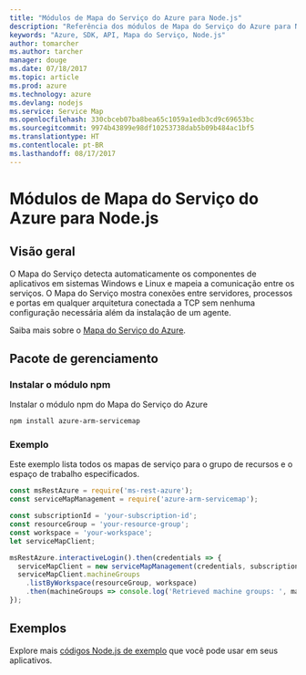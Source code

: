 ```yaml
---
title: "Módulos de Mapa do Serviço do Azure para Node.js"
description: "Referência dos módulos de Mapa do Serviço do Azure para Node.js"
keywords: "Azure, SDK, API, Mapa do Serviço, Node.js"
author: tomarcher
ms.author: tarcher
manager: douge
ms.date: 07/18/2017
ms.topic: article
ms.prod: azure
ms.technology: azure
ms.devlang: nodejs
ms.service: Service Map
ms.openlocfilehash: 330cbceb07ba8bea65c1059a1edb3cd9c69653bc
ms.sourcegitcommit: 9974b43899e98df10253738dab5b09b484ac1bf5
ms.translationtype: HT
ms.contentlocale: pt-BR
ms.lasthandoff: 08/17/2017
---
```

# <a name="azure-service-map-modules-for-nodejs"></a>Módulos de Mapa do Serviço do Azure para Node.js

## <a name="overview"></a>Visão geral

O Mapa do Serviço detecta automaticamente os componentes de aplicativos em sistemas Windows e Linux e mapeia a comunicação entre os serviços. O Mapa do Serviço mostra conexões entre servidores, processos e portas em qualquer arquitetura conectada a TCP sem nenhuma configuração necessária além da instalação de um agente.

Saiba mais sobre o [Mapa do Serviço do Azure](https://docs.microsoft.com/azure/operations-management-suite/operations-management-suite-service-map).

## <a name="management-package"></a>Pacote de gerenciamento

### <a name="install-the-npm-module"></a>Instalar o módulo npm

Instalar o módulo npm do Mapa do Serviço do Azure

```bash
npm install azure-arm-servicemap
```

### <a name="example"></a>Exemplo

Este exemplo lista todos os mapas de serviço para o grupo de recursos e o espaço de trabalho especificados.

```javascript
const msRestAzure = require('ms-rest-azure');
const serviceMapManagement = require('azure-arm-servicemap');

const subscriptionId = 'your-subscription-id';
const resourceGroup = 'your-resource-group';
const workspace = 'your-workspace';
let serviceMapClient;

msRestAzure.interactiveLogin().then(credentials => {
  serviceMapClient = new serviceMapManagement(credentials, subscriptionId);
  serviceMapClient.machineGroups
    .listByWorkspace(resourceGroup, workspace)
    .then(machineGroups => console.log('Retrieved machine groups: ', machineGroups));
});
```

## <a name="samples"></a>Exemplos

Explore mais [códigos Node.js de exemplo](https://azure.microsoft.com/resources/samples/?platform=nodejs) que você pode usar em seus aplicativos.

